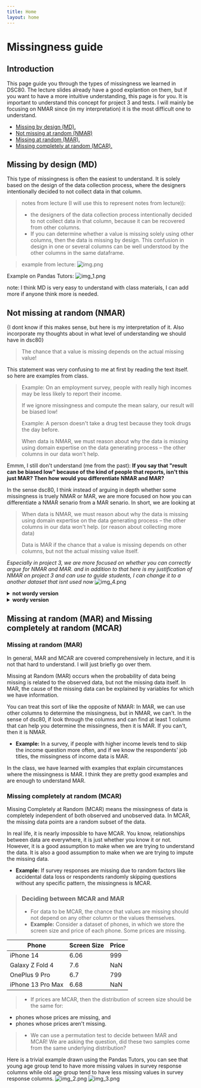 ```yaml
---
title: Home
layout: home
---
```


# Missingness guide

## Introduction

This page guide you through the types of missingness we learned in DSC80. The lecture slides already have
a good explantion on them, but if you want to have a more intuitive understanding, this page is for you.
It is important to understand this concept for project 3 and tests. I will mainly be focusing on NMAR since
(in my interpretation) it is the most difficult one to understand.

- [Missing by design (MD).](#missing-by-design-md)
- [Not missing at random (NMAR)](#not-missing-at-random-nmar)
- [Missing at random (MAR).](#missing-at-random-mar)
- [Missing completely at random (MCAR).](#missing-completely-at-random-mcar)

## Missing by design (MD)

This type of missingness is often the easiest to understand. It is solely based on the design of the data collection
process, where the designers intentionally decided to not collect data in that column.


> notes from lecture (I will use this to represent notes from lecture)):
> - the designers of the data collection process intentionally decided to not collect data in that column,
    because it can be recovered from other columns.
> - If you can determine whether a value is missing solely using other columns, then the data is missing by design.
    This confusion in design in one or several columns can be well understood by the other columns in the same
    dataframe.

> example from lecture:
> ![img.png](img.png)

Example on Pandas Tutors:
![img_1.png](img_1.png)

note: I think MD is very easy to understand with class materials, I can add more if anyone think more is needed.

## Not missing at random (NMAR)

{I dont know if this makes sense, but here is my interpretation of it. Also incorporate my thoughts about in what level
of
understanding we should have in dsc80}

> The chance that a value is missing depends on the actual missing value!

This statement was very confusing to me at first by reading the text itself. so here are examples from class.

> Example: On an employment survey, people with really high incomes may be less likely to report their income.
>
> If we ignore missingness and compute the mean salary, our result will be biased low!
>
> Example: A person doesn't take a drug test because they took drugs the day before.
>
> When data is NMAR, we must reason about why the data is missing using domain expertise on the data generating
> process – the other columns in our data won't help.


Emmm, I still don't understand (me from the past): **If you say that "result can be biased low" because of the kind of
people that reports, isn't this just MAR? Then how would you differentiate NMAR and MAR?**

In the sense dsc80, I think instead of arguing in depth whether some missingness is truely NMAR or MAR, we are more
focused on
how you can differentiate a NMAR senario from a MAR senario. In short, we are looking at
> When data is NMAR, we must reason about why the data is missing using domain expertise on the data generating
> process – the other columns in our data won't help. (or reason about collecting more data)
> 
> Data is MAR if the chance that a value is missing depends on other columns, but not the actual missing value itself.

*Especially in project 3, we are more focused on whether you can correctly argue for NMAR and MAR.*
*and in addition to that here is my justification of NMAR on project 3 and can use to guide students, I can change it to a 
another dataset that isnt used now*
![img_4.png](img_4.png)

<details>
<summary><b>not wordy version</b></summary>
In summary, the difference between NMAR (Not Missing At Random) and MAR (Missing At Random) relates to whether missing
data in a dataset can be inferred from other available data. In MAR, missing values can be predicted using other columns
in the dataset. In contrast, NMAR refers to situations where missingness cannot be determined from the data present.

The distinction between NMAR and MAR can vary depending on the dataset's variables. For instance, in a survey, the
presence of certain columns (like job title in an employment survey) can change missingness from NMAR to MAR, as these
columns help predict missing values.

However, determining missingness can be complex, especially in situations like voluntary surveys where participant
bias (like satisfaction or dissatisfaction among employees) can influence responses. To address these complexities,
various imputation methods are used, such as Model-Based Imputation, which uses statistical models to predict missing
values, and Hot Deck Imputation, where missing values are filled using data from similar respondents.
</details>






<details>
<summary>  <b>wordy version</b></summary>
There isnt a big different in NMAR and MAR, they differentiate in the existence of dependencies on the
missingness in the dataframe. In MAR, we can use other columns to determine the missingness, but in NMAR, we can't. It
is important
to notice that at some level, NMAR and MAR are interchangeable based on the columns given by the dataframe. For example,
in the employment survey example, if we have a column that indicates the job title, we can use that column to determine
the missingness of the income column. In this case, the missingness is MAR. However, if we don't have that column (or
any relevant column), we can't determine the missingness of the income column. In this case, the missingness is NMAR.
In the drug test example, if we have a history of drug usage column, we can use that column to determine the missingness
of the drug test column. In this case, the missingness is MAR.

These are some easy domain knowledge to acquire, but in some cases, it is not that easy.
For example, In a voluntary survey, the decision to participate can be influenced by the very subject the survey seeks
to measure.
This can introduce a form of selection bias:

- Dissatisfied Employees: Those who are dissatisfied might be more inclined to participate as they see the survey as a
  platform to express their grievances. Conversely, they might also choose not to participate due to a sense of futility
  or disengagement.
- Satisfied Employees: Similarly, satisfied employees might be more likely to respond to show their positive
  experiences.
  However, they might also not participate if they feel there’s nothing to add or if they are complacent.
  These uncertainties can lead to one direction of bias due to the questions on surveys or some other factors.

These questions are always hard to answer, and a big part of resolution to this is incorporate these uncertainties into
survey design or imputation.

Aside from the ones we learned in class, there can be:

- Model-Based Imputation: These methods use statistical models (like regression models) to predict missing values based
  on the observed data. These models can be quite sophisticated, taking into account various factors that might influence
  the likelihood of missingness.
- Hot Deck Imputation: This method involves filling in missing values with observed responses from similar respondents.
  The 'similar' respondents are typically identified based on other variables in the dataset.

</details>

## Missing at random (MAR) and Missing completely at random (MCAR)

### Missing at random (MAR)

In general, MAR and MCAR are covered comprehensively in lecture, and it is not that hard to understand. I will just
briefly go over them.

Missing at Random (MAR) occurs when the probability of data being missing is related to the observed data, but not the
missing data itself. In MAR, the cause of the missing data can be explained by variables for which we have information.

You can treat this sort of like the opposite of NMAR: In MAR, we can use other columns to determine the missingness, but
in
NMAR, we can't. In the sense of dsc80, if look through the columns and can find at least 1 column that can help you
determine
the missingness, then it is MAR. If you can't, then it is NMAR.

- **Example:** In a survey, if people with higher income levels tend to skip the income question more often, and if we
  know the respondents' job titles, the missingness of income data is MAR.

In the class, we have learned with examples that explain circumstances where the missingness is MAR. I think they are
pretty good examples and are enough to understand MAR.

### Missing completely at random (MCAR)

Missing Completely at Random (MCAR) means the missingness of data is completely independent of both observed and
unobserved data. In MCAR, the missing data points are a random subset of the data.

In real life, it is nearly impossible to have MCAR. You know, relationships between data are everywhere, it is just
whether you know it or not. However, it is a good assumption to make when we are trying to
understand the data. It is also a good assumption to make when we are trying to impute the missing data.

- **Example:** If survey responses are missing due to random factors like accidental data loss or respondents randomly
  skipping questions without any specific pattern, the missingness is MCAR.

> ### Deciding between MCAR and MAR
> - For data to be MCAR, the chance that values are missing should not depend on any other column or the values
    themselves.
> - **Example:** Consider a dataset of phones, in which we store the screen size and price of each phone. Some prices
    are missing.

| Phone             | Screen Size | Price |
|-------------------|-------------|-------|
| iPhone 14         | 6.06        | 999   |
| Galaxy Z Fold 4   | 7.6         | NaN   |
| OnePlus 9 Pro     | 6.7         | 799   |
| iPhone 13 Pro Max | 6.68        | NaN   |

> - If prices are MCAR, then the distribution of screen size should be the same for:

- phones whose prices are missing, and
- phones whose prices aren't missing.

> - We can use a permutation test to decide between MAR and MCAR! We are asking the question, did these two samples come
    from the same underlying distribution?


Here is a trivial example drawn using the Pandas Tutors, you can see that young age group tend to have more missing
values in survey response columns while old age group tend to have less missing values in survey response columns.
![img_2.png](img_2.png)
![img_3.png](img_3.png)

    


    
